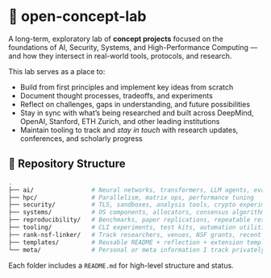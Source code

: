 # 🧪 open-concept-lab

A long-term, exploratory lab of **concept projects** focused on the foundations of AI, Security, Systems, and High-Performance Computing — and how they intersect in real-world tools, protocols, and research.

This lab serves as a place to:

- Build from first principles and implement key ideas from scratch
- Document thought processes, tradeoffs, and experiments
- Reflect on challenges, gaps in understanding, and future possibilities
- Stay in sync with what’s being researched and built across DeepMind, OpenAI, Stanford, ETH Zurich, and other leading institutions
- Maintain tooling to track and _stay in touch_ with research updates, conferences, and scholarly progress

## 📁 Repository Structure

```sh
.
├── ai/                # Neural networks, transformers, LLM agents, evaluation
├── hpc/               # Parallelism, matrix ops, performance tuning
├── security/          # TLS, sandboxes, analysis tools, crypto experiments
├── systems/           # OS components, allocators, consensus algorithms
├── reproducibility/   # Benchmarks, paper replications, repeatable results
├── tooling/           # CLI experiments, test kits, automation utilities
├── rank-nsf-linker/   # Track researchers, venues, NSF grants, recent trends
├── templates/         # Reusable README + reflection + extension templates
└── meta/              # Personal or meta information I track privately
```

Each folder includes a `README.md` for high-level structure and status.
